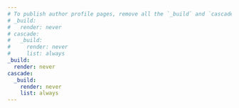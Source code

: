 ```yaml
---
# To publish author profile pages, remove all the `_build` and `cascade` settings below.
# _build:
#   render: never
# cascade:
#   _build:
#     render: never
#     list: always
_build:
  render: never
cascade:
  _build:
    render: never
    list: always
---
```


